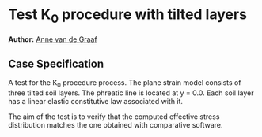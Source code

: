 # Test K<sub>0</sub> procedure with tilted layers

**Author:** [Anne van de Graaf](https://github.com/avdg81)

## Case Specification
A test for the K<sub>0</sub> procedure process.  The plane strain model consists of three tilted soil layers.  The phreatic line is located at y = 0.0.  Each soil layer has a linear elastic constitutive law associated with it.

The aim of the test is to verify that the computed effective stress distribution matches the one obtained with comparative software.
